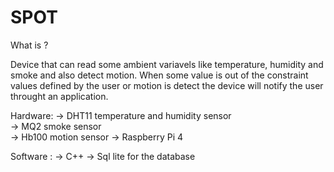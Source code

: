 # SPOT

What is ?

Device that can read some ambient variavels like temperature, humidity and smoke and also detect motion. When some value is out of the constraint values defined by the user or motion is detect the device will notify the user throught an application.

Hardware:
-> DHT11 temperature and humidity sensor                                                                                                                                 
-> MQ2 smoke sensor                                                                                                                                                       
-> Hb100 motion sensor
-> Raspberry Pi 4

Software :
-> C++
-> Sql lite for the database
